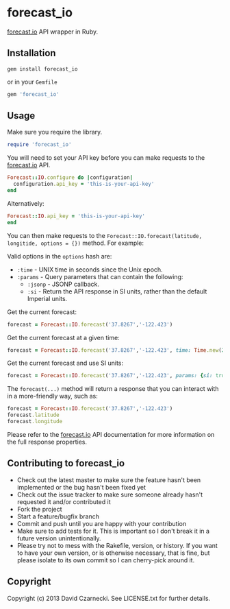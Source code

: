 # forecast_io

[forecast.io](https://developer.darkskyapp.com/docs/v2) API wrapper in Ruby.

## Installation

`gem install forecast_io`

or in your `Gemfile`

```ruby
gem 'forecast_io'
```

## Usage

Make sure you require the library.

```ruby
require 'forecast_io'
```

You will need to set your API key before you can make requests to the [forecast.io](https://developer.darkskyapp.com/docs/v2) API.

```ruby
Forecast::IO.configure do |configuration|
  configuration.api_key = 'this-is-your-api-key'
end
```

Alternatively:

```ruby
Forecast::IO.api_key = 'this-is-your-api-key'
end
```

You can then make requests to the `Forecast::IO.forecast(latitude, longitide, options = {})` method. For example:

Valid options in the `options` hash are:

* `:time` - UNIX time in seconds since the Unix epoch.
* `:params` - Query parameters that can contain the following:
  * `:jsonp` - JSONP callback.
  * `:si` - Return the API response in SI units, rather than the default Imperial units.

Get the current forecast:

```ruby
forecast = Forecast::IO.forecast('37.8267','-122.423')
```

Get the current forecast at a given time:

```ruby
forecast = Forecast::IO.forecast('37.8267','-122.423', time: Time.new(2013, 3, 11).to_i)
```

Get the current forecast and use SI units:

```ruby
forecast = Forecast::IO.forecast('37.8267','-122.423', params: {si: true})
```

The `forecast(...)` method will return a response that you can interact with in a more-friendly way, such as:

```ruby
forecast = Forecast::IO.forecast('37.8267','-122.423')
forecast.latitude
forecast.longitude
```

Please refer to the [forecast.io](https://developer.darkskyapp.com/docs/v2) API documentation for more information on the full response properties.

## Contributing to forecast_io

* Check out the latest master to make sure the feature hasn't been implemented or the bug hasn't been fixed yet
* Check out the issue tracker to make sure someone already hasn't requested it and/or contributed it
* Fork the project
* Start a feature/bugfix branch
* Commit and push until you are happy with your contribution
* Make sure to add tests for it. This is important so I don't break it in a future version unintentionally.
* Please try not to mess with the Rakefile, version, or history. If you want to have your own version, or is otherwise necessary, that is fine, but please isolate to its own commit so I can cherry-pick around it.

## Copyright

Copyright (c) 2013 David Czarnecki. See LICENSE.txt for further details.
